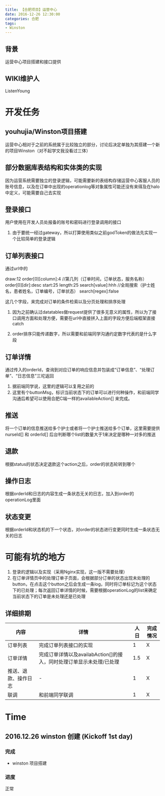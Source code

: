 ```yaml
---
title: 【合肥项目】运营中心
date: 2016-12-26 12:30:00
categories: 合肥
tags:
- Winston
---
```


## 背景

运营中心项目搭建和接口提供

<!--more-->

## WIKI维护人
ListenYoung

# 开发任务

## youhujia/Winston项目搭建

运营中心相对于之前的系统属于比较独立的部分，讨论后决定单独为其搭建一个新的项目Winston（对不起学文我没看过三体）

## 部分数据库表结构和实体类的实现

因为运营系统需要独立的登录逻辑，可能需要新的表结构存储运营中心客服人员的账号信息，以及在订单中出现的operationlog等对象属性可能还没有来得及在halo中定义，可能需要自己去实现

## 登录接口

用户使用在开发人员处报备的账号和密码进行登录调用的接口

1. 由于要统一经过gateway，所以打算使用类似之前godToken的做法先实现一个比较简单的登录逻辑

## 订单列表接口

通过url中的

draw:12
order[0][column]:4  //第几列（订单时间，订单状态，服务名称）
order[0][dir]:desc
start:25
length:25 
search[value]:hhh  //全局搜索（护士姓名，患者姓名，订单编号，订单状态）
search[regex]:false

这几个字段，来完成对订单的条件检索以及分页处理和排序处理

1. 因为之前确认过datatables做request提供了很多无意义的属性，所以为了接口调用方面和处理方便，需要在url中直接拼入上面的字段方便后端框架直接catch

2. order排序只能传递数字，所以需要和前端同学沟通约定数字代表的是什么字段


## 订单详情

通过传入的orderId，查询到对应订单的响应信息并包装成“订单信息”、“处理订单”、“日志信息”三坨返回

1. 据前端同学说，这里的逻辑可以复用之前的
2. 这里有个buttonMsg，标识当前状态下的订单可以进行何种操作，和前端同学沟通后希望可以使用合肥C端一样的availableAction[] 来完成。

## 推送

将一个订单的信息推送给多个护士或者将一个护士推送给多个订单，这里需要提供nurseId[] 和 orderId[] 后台判断哪个list的数量大于1来决定是哪种一对多的推送

## 退款

根据status的状态决定退款这个action之后，order的状态轮转到哪个

## 操作日志

根据orderId和日志的内容生成一条状态无关的日志，加入到order的operationLog里面

## 状态变更

根据orderId和状态机的下一个状态，对order的状态进行变更同时生成一条状态无关的日志

# 可能有坑的地方

1. 登录的逻辑以及实现（采用Nginx实现，这一版不需要处理）
2. 在订单详情页中的处理订单子页面，会根据部分订单的状态出现未处理的button，在点击这个button之后会生成一条log，同时将订单标记为这个状态下的已处理；每次返回订单详情的时候，需要根据operationLog的list来确定当前状态下的订单是未处理还是已处理

## 详细排期
内容 | 详情 | 人日 | 完成情况
--- | --- | --- | ----
订单列表 |完成订单列表接口的实现 |1 |X 
订单详情 |完成订单详情以及availabAction[]的接入，同时处理订单显示未处理/已处理 |1.5 |X 
推送、退款、操作日志 |- |1 |X 
联调 |和前端同学联调 |1 |X 


# Time

## 2016.12.26 winston 创建 (Kickoff 1st day)

### 完成

* winston 项目搭建

### 进度

 正常

